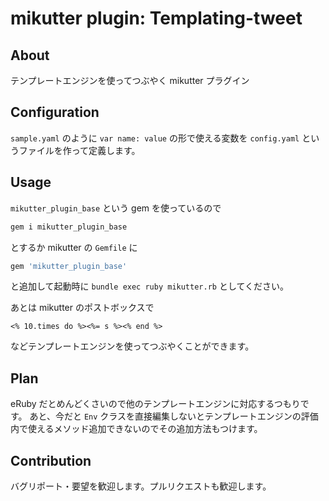 # mikutter plugin: Templating-tweet

## About
テンプレートエンジンを使ってつぶやく mikutter プラグイン


## Configuration
`sample.yaml` のように `var name: value` の形で使える変数を `config.yaml` というファイルを作って定義します。


## Usage
`mikutter_plugin_base` という gem を使っているので
```sh
gem i mikutter_plugin_base
```
とするか mikutter の `Gemfile` に
```ruby
gem 'mikutter_plugin_base'
```
と追加して起動時に `bundle exec ruby mikutter.rb` としてください。

あとは mikutter のポストボックスで
```eruby
<% 10.times do %><%= s %><% end %>
```
などテンプレートエンジンを使ってつぶやくことができます。


## Plan
eRuby だとめんどくさいので他のテンプレートエンジンに対応するつもりです。
あと、今だと `Env` クラスを直接編集しないとテンプレートエンジンの評価内で使えるメソッド追加できないのでその追加方法もつけます。


## Contribution
バグリポート・要望を歓迎します。プルリクエストも歓迎します。
